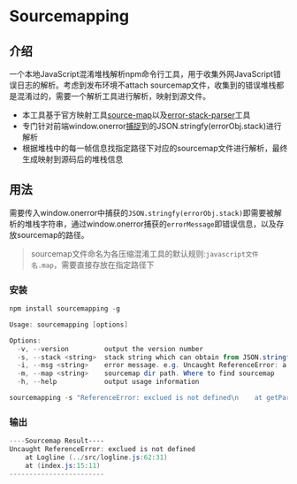 # Sourcemapping

## 介绍

一个本地JavaScript混淆堆栈解析npm命令行工具，用于收集外网JavaScript错误日志的解析。考虑到发布环境不attach sourcemap文件，收集到的错误堆栈都是混淆过的，需要一个解析工具进行解析，映射到源文件。

- 本工具基于官方映射工具[source-map](https://github.com/mozilla/source-map)以及[error-stack-parser](https://github.com/stacktracejs/error-stack-parser)工具
- 专门针对前端window.onerror[捕捉](https://developer.mozilla.org/zh-CN/docs/Web/API/GlobalEventHandlers/onerror)到的JSON.stringfy(errorObj.stack)进行解析
- 根据堆栈中的每一帧信息找指定路径下对应的sourcemap文件进行解析，最终生成映射到源码后的堆栈信息

## 用法

需要传入window.onerror中捕获的`JSON.stringfy(errorObj.stack)`即需要被解析的堆栈字符串，通过window.onerror捕获的`errorMessage`即错误信息，以及存放sourcemap的路径。

> sourcemap文件命名为各压缩混淆工具的默认规则:`javascript文件名.map`，需要直接存放在指定路径下

### 安装

```powershell
npm install sourcemapping -g
```

```powershell
Usage: sourcemapping [options]

Options:
  -v, --version         output the version number
  -s, --stack <string>  stack string which can obtain from JSON.stringfy(Error.stack)
  -i, --msg <string>    error message. e.g. Uncaught ReferenceError: a is not defined
  -m, --map <string>    sourcemap dir path. Where to find sourcemap
  -h, --help            output usage information

sourcemapping -s "ReferenceError: exclued is not defined\n    at getParameterByName (http://localhost:7777/aabbcc/logline.min.js:1:9827)\n    at http://localhost:7777/aabbcc/index.js:15:11" -i "Uncaught ReferenceError: exclued is not defined" -m "./test"
```

### 输出

```powershell
----Sourcemap Result----
Uncaught ReferenceError: exclued is not defined
    at Logline (../src/logline.js:62:31)
    at (index.js:15:11)
------------------------
```
